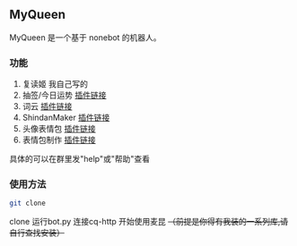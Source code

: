 ## MyQueen

MyQueen 是一个基于 nonebot 的机器人。

### 功能

1. 复读姬  我自己写的
2. 抽签/今日运势  [插件链接](https://github.com/MinatoAquaCrews/nonebot_plugin_fortune)
3. 词云  [插件链接](https://github.com/he0119/nonebot-plugin-wordcloud)
4. ShindanMaker  [插件链接](https://github.com/MeetWq/nonebot-plugin-shindan)
5. 头像表情包  [插件链接](https://github.com/MeetWq/nonebot-plugin-petpet)
6. 表情包制作  [插件链接](https://github.com/MeetWq/nonebot-plugin-petpet)       

具体的可以在群里发"help"或"帮助"查看

### 使用方法

```bash
git clone 
```
clone   运行bot.py    连接cq-http      开始使用麦昆
~~（前提是你得有我装的一系列库,请自行查找安装）~~
